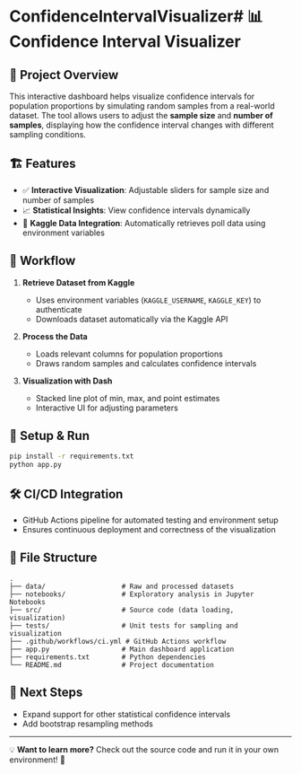 # ConfidenceIntervalVisualizer# 📊 Confidence Interval Visualizer

## 🎯 Project Overview  
This interactive dashboard helps visualize confidence intervals for population proportions by simulating random samples from a real-world dataset. The tool allows users to adjust the **sample size** and **number of samples**, displaying how the confidence interval changes with different sampling conditions.

## 🏗️ Features  
- ✅ **Interactive Visualization**: Adjustable sliders for sample size and number of samples  
- 📈 **Statistical Insights**: View confidence intervals dynamically  
- 🔗 **Kaggle Data Integration**: Automatically retrieves poll data using environment variables  

## 🔄 Workflow  
1. **Retrieve Dataset from Kaggle**  
   - Uses environment variables (`KAGGLE_USERNAME`, `KAGGLE_KEY`) to authenticate  
   - Downloads dataset automatically via the Kaggle API  

2. **Process the Data**  
   - Loads relevant columns for population proportions  
   - Draws random samples and calculates confidence intervals  

3. **Visualization with Dash**  
   - Stacked line plot of min, max, and point estimates  
   - Interactive UI for adjusting parameters  

## 🚀 Setup & Run  
```bash
pip install -r requirements.txt
python app.py
```

## 🛠️ CI/CD Integration  
- GitHub Actions pipeline for automated testing and environment setup  
- Ensures continuous deployment and correctness of the visualization  

## 📂 File Structure  
```
.
├── data/                   # Raw and processed datasets  
├── notebooks/              # Exploratory analysis in Jupyter Notebooks  
├── src/                    # Source code (data loading, visualization)  
├── tests/                  # Unit tests for sampling and visualization  
├── .github/workflows/ci.yml # GitHub Actions workflow  
├── app.py                  # Main dashboard application  
├── requirements.txt        # Python dependencies  
└── README.md               # Project documentation  
```

## 📌 Next Steps  
- Expand support for other statistical confidence intervals  
- Add bootstrap resampling methods  

---

💡 **Want to learn more?** Check out the source code and run it in your own environment! 🚀  
